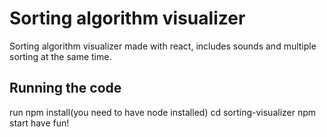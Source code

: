# Sorting algorithm visualizer

Sorting algorithm visualizer made with react, includes sounds and multiple sorting at the same time.

## Running the code

run npm install(you need to have node installed)
cd sorting-visualizer
npm start
have fun!


